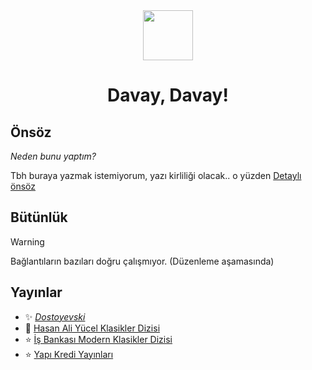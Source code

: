 <div align="center"> 
  <img width="" src="https://see.fontimg.com/api/rf5/rg9Rx/YmY1M2RjMTM1MTBhNGY0NGE5MDNkN2Y1OWMyMjUzMzMudHRm/QXJjaGl2ZQ/ananda-black-personal-use-regular.png?r=fs&h=179&w=2750&fg=000000&bg=FFFFFF&s=65" width=120 height=80 align="center">
  
# Davay, Davay!

</div>

## Önsöz 

*Neden bunu yaptım?* 

Tbh buraya yazmak istemiyorum, yazı kirliliği olacak.. o yüzden [Detaylı önsöz](/slash/nbr/dostoyevski_ayni_ben.md)

## Bütünlük
> [!WARNING] 
> Bağlantıların bazıları doğru çalışmıyor. (Düzenleme aşamasında)



## Yayınlar

- ✨ *[Dostoyevski](slash/buadamben.md)*
  <br>
- 🌟 [Hasan Ali Yücel Klasikler Dizisi](slash/sample-1.md)
- ⭐ [İş Bankası Modern Klasikler Dizisi](slash/sample-3.md)
- ⭐ [Yapı Kredi Yayınları](slash/sample-2.md)



<!--  ESKİ

## Paylaşımlar

#### Hasan Ali Yücel Klasikleri Dizisi


- Pdf: [Yandex Disk](https://disk.yandex.com.tr/d/8o74TZrwVb_rqw)

- Epub: [Yandex Disk](https://disk.yandex.com.tr/d/SeHRrd_twABYOA)


#### İş Bankası Modern Klasikler Dizisi


- [Yandex Disk](https://disk.yandex.com.tr/d/xBbI9SWhKQMy4g)


#### Yapı Kredi Kültür Dizisi


- [Onedrive](https://1drv.ms/b/s!AvbNMdUq-oGBZmI0XStYOs084Y4?e=BCJAe5)

- [Mega](https://mega.nz/file/QpBhRTYK#SQtJrsbAyIpQw_h-KZQpWHqoORP4qjTRVyqtSAvBVFQ)

-->
